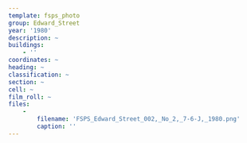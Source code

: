 ```yaml
---
template: fsps_photo
group: Edward_Street
year: '1980'
description: ~
buildings:
    - ''
coordinates: ~
heading: ~
classification: ~
section: ~
cell: ~
film_roll: ~
files:
    -
        filename: 'FSPS_Edward_Street_002,_No_2,_7-6-J,_1980.png'
        caption: ''
---
```

